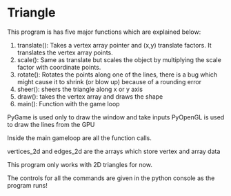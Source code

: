 # Triangle

This program is has five major functions which are explained below:
  1. translate(): Takes a vertex array pointer and (x,y) translate factors. It translates the vertex array points.
  2. scale(): Same as translate but scales the object by multiplying the scale factor with coordinate points.
  3. rotate(): Rotates the points along one of the lines, there is a bug which might cause it to shrink (or blow up) because of a rounding error
  4. sheer(): sheers the triangle along x or y axis
  5. draw(): takes the vertex array and draws the shape 
  6. main(): Function with the game loop
 
 PyGame is used only to draw the window and take inputs
 PyOpenGL is used to draw the lines from the GPU
 
Inside the main gameloop are all the function calls. 

vertices_2d and edges_2d are the arrays which store vertex and array data

This program only works with 2D triangles for now.

The controls for all the commands are given in the python console as the program runs!
